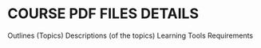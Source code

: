 # COURSE PDF FILES DETAILS

Outlines (Topics)
Descriptions (of the topics)
Learning Tools
Requirements
